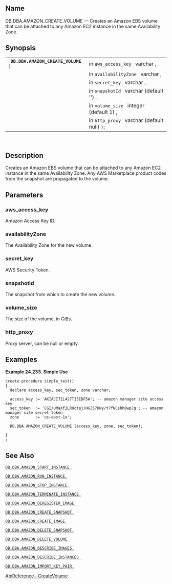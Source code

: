 <div>

<div>

</div>

<div>

## Name

DB.DBA.AMAZON_CREATE_VOLUME — Creates an Amazon EBS volume that can be
attached to any Amazon EC2 instance in the same Availability Zone.

</div>

<div>

## Synopsis

<div>

|                                          |                                              |
|------------------------------------------|----------------------------------------------|
| ` `**`DB.DBA.AMAZON_CREATE_VOLUME`**` (` | in `aws_access_key ` varchar ,               |
|                                          | in `availabilityZone ` varchar ,             |
|                                          | in `secret_key ` varchar ,                   |
|                                          | in `snapshotId ` varchar (default '') ,      |
|                                          | in `volume_size ` integer (default 1) ,      |
|                                          | in `http_proxy ` varchar (default null) `)`; |

<div>

 

</div>

</div>

</div>

<div>

## Description

Creates an Amazon EBS volume that can be attached to any Amazon EC2
instance in the same Availability Zone. Any AWS Marketplace product
codes from the snapshot are propagated to the volume.

</div>

<div>

## Parameters

<div>

### aws_access_key

Amazon Access Key ID.

</div>

<div>

### availabilityZone

The Availability Zone for the new volume.

</div>

<div>

### secret_key

AWS Security Token.

</div>

<div>

### snapshotId

The snapshot from which to create the new volume.

</div>

<div>

### volume_size

The size of the volume, in GiBs.

</div>

<div>

### http_proxy

Proxy server, can be null or empty.

</div>

</div>

<div>

## Examples

<div>

**Example 24.233. Simple Use**

<div>

``` programlisting
create procedure simple_test()
{
  declare access_key, sec_token, zone varchar;

  access_key := 'AKIAJI7ZL427TI5EDF5A'; -- amazon manager site access key
  sec_token  := 'CGI/UMaXf2LRUctaj/HGJ57UNy/t7fNCshh8wpJg'; -- amazon manager site secret token
  zone       := 'us-east-1a';

  DB.DBA.AMAZON_CREATE_VOLUME (access_key, zone, sec_token);

}
;
```

</div>

</div>

  

</div>

<div>

## See Also

<a href="fn_amazon_start_instance.html" class="link"
title="DB.DBA.AMAZON_START_INSTANCE"><code
class="function">DB.DBA.AMAZON_START_INSTANCE </code></a>

<a href="fn_amazon_run_instance.html" class="link"
title="DB.DBA.AMAZON_RUN_INSTANCE"><code
class="function">DB.DBA.AMAZON_RUN_INSTANCE </code></a>

<a href="fn_amazon_stop_instance.html" class="link"
title="DB.DBA.AMAZON_STOP_INSTANCE"><code
class="function">DB.DBA.AMAZON_STOP_INSTANCE </code></a>

<a href="fn_amazon_terminate_instance.html" class="link"
title="DB.DBA.AMAZON_TERMINATE_INSTANCE"><code
class="function">DB.DBA.AMAZON_TERMINATE_INSTANCE </code></a>

<a href="fn_amazon_deregister_image.html" class="link"
title="DB.DBA.AMAZON_DEREGISTER_IMAGE"><code
class="function">DB.DBA.AMAZON_DEREGISTER_IMAGE </code></a>

<a href="fn_amazon_create_snapshot.html" class="link"
title="DB.DBA.AMAZON_CREATE_SNAPSHOT"><code
class="function">DB.DBA.AMAZON_CREATE_SNAPSHOT </code></a>

<a href="fn_amazon_create_image.html" class="link"
title="DB.DBA.AMAZON_CREATE_IMAGE"><code
class="function">DB.DBA.AMAZON_CREATE_IMAGE </code></a>

<a href="fn_amazon_delete_snapshot.html" class="link"
title="DB.DBA.AMAZON_DELETE_SNAPSHOT"><code
class="function">DB.DBA.AMAZON_DELETE_SNAPSHOT </code></a>

<a href="fn_amazon_delete_volume.html" class="link"
title="DB.DBA.AMAZON_DELETE_VOLUME"><code
class="function">DB.DBA.AMAZON_DELETE_VOLUME </code></a>

<a href="fn_amazon_describe_images.html" class="link"
title="DB.DBA.AMAZON_DESCRIBE_IMAGES"><code
class="function">DB.DBA.AMAZON_DESCRIBE_IMAGES </code></a>

<a href="fn_amazon_describe_instances.html" class="link"
title="DB.DBA.AMAZON_DESCRIBE_INSTANCES"><code
class="function">DB.DBA.AMAZON_DESCRIBE_INSTANCES </code></a>

<a href="fn_amazon_import_key_pair.html" class="link"
title="DB.DBA.AMAZON_IMPORT_KEY_PAIR"><code
class="function">DB.DBA.AMAZON_IMPORT_KEY_PAIR </code></a>

<a
href="http://docs.aws.amazon.com/AWSEC2/latest/APIReference/ApiReference-query-CreateVolume.html"
class="ulink" target="_top">ApiReference--CreateVolume</a>

</div>

</div>
